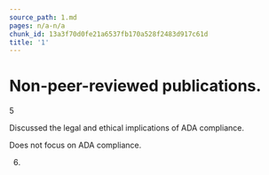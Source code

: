 ```yaml
---
source_path: 1.md
pages: n/a-n/a
chunk_id: 13a3f70d0fe21a6537fb170a528f2483d917c61d
title: '1'
---
```

# Non-peer-reviewed publications.

5

Discussed the legal and ethical implications of ADA compliance.

Does not focus on ADA compliance.

6.
